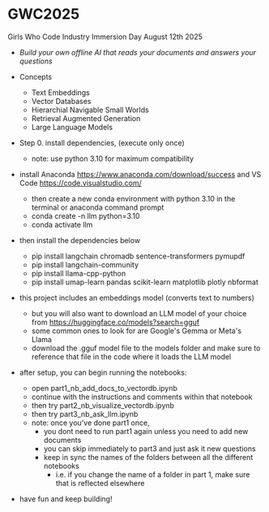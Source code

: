 # GWC2025
Girls Who Code Industry Immersion Day August 12th 2025<br>


- *Build your own offline AI that reads your documents and answers your questions*
- Concepts
  - Text Embeddings
  - Vector Databases
  - Hierarchial Navigable Small Worlds
  - Retrieval Augmented Generation
  - Large Language Models


- Step 0. install dependencies, (execute only once)
  - note: use python 3.10 for maximum compatibility

- install Anaconda https://www.anaconda.com/download/success and VS Code https://code.visualstudio.com/
  - then create a new conda environment with python 3.10 in the terminal or anaconda command prompt
  - conda create -n llm python=3.10
  - conda activate llm

- then install the dependencies below
  - pip install langchain chromadb sentence-transformers pymupdf
  - pip install langchain-community
  - pip install llama-cpp-python
  - pip install umap-learn pandas scikit-learn matplotlib plotly nbformat

- this project includes an embeddings model (converts text to numbers)
  - but you will also want to download an LLM model of your choice from https://huggingface.co/models?search=gguf
  - some common ones to look for are Google's Gemma or Meta's Llama
  - download the .gguf model file to the models folder and make sure to reference that file in the code where it loads the LLM model
 
- after setup, you can begin running the notebooks:
  - open part1_nb_add_docs_to_vectordb.ipynb
  - continue with the instructions and comments within that notebook
  - then try part2_nb_visualize_vectordb.ipynb
  - then try part3_nb_ask_llm.ipynb
  - note: once you've done part1 once, 
    - you dont need to run part1 again unless you need to add new documents
    - you can skip immediately to part3 and just ask it new questions
    - keep in sync the names of the folders between all the different notebooks
      - i.e. if you change the name of a folder in part 1, make sure that is reflected elsewhere

- have fun and keep building!
